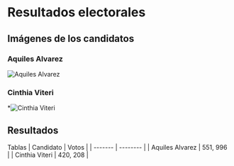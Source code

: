 # Resultados electorales 

## Imágenes de los candidatos
### Aquiles Alvarez
![Aquiles Alvarez](https://upload.wikimedia.org/wikipedia/commons/4/47/Aquiles_Alvarez_Henriques.jpg)
### Cinthia Viteri
*![Cinthia Viteri](https://upload.wikimedia.org/wikipedia/commons/8/81/Cynthia_Viteri.jpg)

## Resultados 

Tablas 
| Candidato | Votos   |
| ------- | -------- |
| Aquiles Alvarez  | 551, 996   |
| Cinthia Viteri   | 420, 208   |
